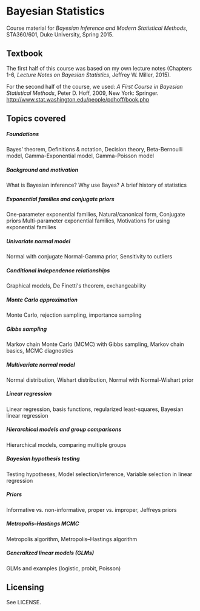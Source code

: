 # Bayesian Statistics

Course material for *Bayesian Inference and Modern Statistical Methods*, STA360/601, Duke University, Spring 2015.


## Textbook

The first half of this course was based on my own lecture notes (Chapters 1-6, *Lecture Notes on Bayesian Statistics*, Jeffrey W. Miller, 2015).

For the second half of the course, we used:
*A First Course in Bayesian Statistical Methods*, Peter D. Hoff, 2009, New York: Springer.
http://www.stat.washington.edu/people/pdhoff/book.php


## Topics covered

##### Foundations
Bayes’ theorem, Definitions & notation, Decision theory, Beta-Bernoulli model, Gamma-Exponential model, Gamma-Poisson model

##### Background and motivation
What is Bayesian inference? Why use Bayes? A brief history of statistics

##### Exponential families and conjugate priors
One-parameter exponential families, Natural/canonical form, Conjugate priors Multi-parameter exponential families, Motivations for using exponential families

##### Univariate normal model
Normal with conjugate Normal-Gamma prior, Sensitivity to outliers

##### Conditional independence relationships
Graphical models, De Finetti's theorem, exchangeability

##### Monte Carlo approximation
Monte Carlo, rejection sampling, importance sampling

##### Gibbs sampling
Markov chain Monte Carlo (MCMC) with Gibbs sampling, Markov chain basics, MCMC diagnostics

##### Multivariate normal model
Normal distribution, Wishart distribution, Normal with Normal-Wishart prior

##### Linear regression
Linear regression, basis functions, regularized least-squares, Bayesian linear regression

##### Hierarchical models and group comparisons
Hierarchical models, comparing multiple groups

##### Bayesian hypothesis testing
Testing hypotheses, Model selection/inference, Variable selection in linear regression

##### Priors
Informative vs. non-informative, proper vs. improper, Jeffreys priors

##### Metropolis–Hastings MCMC
Metropolis algorithm, Metropolis–Hastings algorithm

##### Generalized linear models (GLMs)
GLMs and examples (logistic, probit, Poisson)


## Licensing

See LICENSE.



